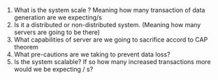 
1. What is the system scale ? Meaning how many transaction of data generation are we expecting/s
2. Is it a distributed or non-distributed system. (Meaning how many servers are going to be there)
3. What capabilities of server are we going to sacrifice accord to CAP theorem 
4. What pre-cautions are we taking to prevent data loss? 
5. Is the system scalable? If so how many increased transactions more would we be expecting / s? 